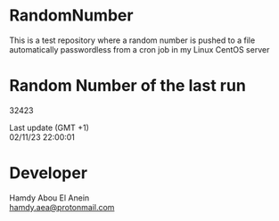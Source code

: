 # RandomNumber    
This is a test repository where a random number is pushed to a file automatically passwordless from a cron job in my Linux CentOS server    
# Random Number of the last run   
32423
      
Last update (GMT +1)    
02/11/23 22:00:01
# Developer    
Hamdy Abou El Anein   
hamdy.aea@protonmail.com
